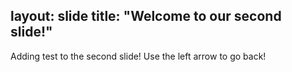 layout: slide
title: "Welcome to our second slide!"
---
Adding test to the second slide!
Use the left arrow to go back!
